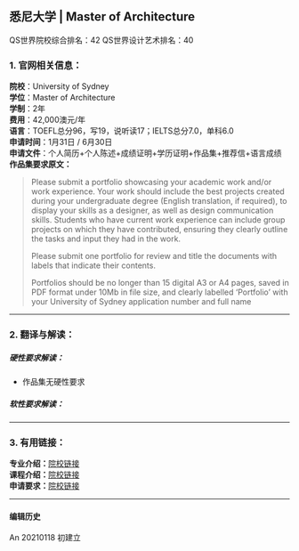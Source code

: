## 悉尼大学 | Master of Architecture

QS世界院校综合排名：42
QS世界设计艺术排名：40


### 1. 官网相关信息：

**院校**：University of Sydney  
**学位**：Master of Architecture  
**学制**：2年  
**费用**：42,000澳元/年  
**语言**：TOEFL总分96，写19，说听读17；IELTS总分7.0，单科6.0   
**申请时间**：1月31日 / 6月30日   
**申请文件**：个人简历+个人陈述+成绩证明+学历证明+作品集+推荐信+语言成绩    
**作品集要求原文：**   
> Please submit a portfolio showcasing your academic work and/or work experience. Your work should include the best projects created during your undergraduate degree (English translation, if required), to display your skills as a designer, as well as design communication skills. Students who have current work experience can include group projects on which they have contributed, ensuring they clearly outline the tasks and input they had in the work.
>
> Please submit one portfolio for review and title the documents with labels that indicate their contents.
>
> Portfolios should be no longer than 15 digital A3 or A4 pages, saved in PDF format under 10Mb in file size, and clearly labelled ‘Portfolio’ with your University of Sydney application number and full name




---


### 2. 翻译与解读：

##### 硬性要求解读：
- 作品集无硬性要求  


##### 软性要求解读：



---


### 3. 有用链接：

**专业介绍：**[院校链接](https://www.sydney.edu.au/courses/courses/pc/master-of-architecture.html)  
**课程介绍：**[院校链接](https://www.sydney.edu.au/courses/courses/pc/master-of-architecture.html)  
**申请要求：**[院校链接](https://www.sydney.edu.au/courses/courses/pc/master-of-architecture.html)




---


#### 编辑历史

An 20210118 初建立
